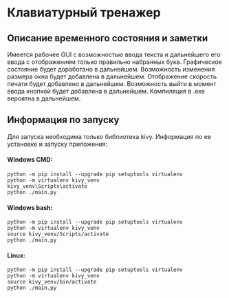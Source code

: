 # Клавиатурный тренажер

## Описание временного состояния и заметки
Имеется рабочее GUI с возможностью ввода текста и дальнейшего его ввода с отображением только правильно набранных букв.
Графическое состояние будет доработано в дальнейшем.
Возможность изменения размера окна будет добавлена в дальнейшем.
Отображение скорость печати будет добавлено в дальнейшем.
Возможность выйти в момент ввода кнопкой будет добавлена в дальнейшем.
Компиляция в .exe вероятна в дальнейшем.

## Информация по запуску
Для запуска необходима только библиотека kivy.
Информация по ее установке и запуску приложения:

#### Windows CMD:

```
python -m pip install --upgrade pip setuptools virtualenv
python -m virtualenv kivy_venv
kivy_venv\Scripts\activate
python ./main.py
```

#### Windows bash:

```
python -m pip install --upgrade pip setuptools virtualenv
python -m virtualenv kivy_venv
source kivy_venv/Scripts/activate
python ./main.py
```

#### Linux:

```
python -m pip install --upgrade pip setuptools virtualenv
python -m virtualenv kivy_venv
source kivy_venv/bin/activate
python ./main.py
```
